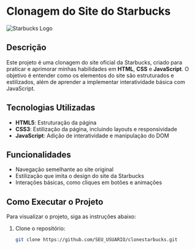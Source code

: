 # Clonagem do Site do Starbucks

![Starbucks Logo](https://www.starbucks.com.br/public/img/icons/starbucks-nav-logo.svg)
## Descrição

Este projeto é uma clonagem do site oficial da Starbucks, criado para praticar e aprimorar minhas habilidades em **HTML**, **CSS** e **JavaScript**. O objetivo é entender como os elementos do site são estruturados e estilizados, além de aprender a implementar interatividade básica com JavaScript.

## Tecnologias Utilizadas

- **HTML5**: Estruturação da página
- **CSS3**: Estilização da página, incluindo layouts e responsividade
- **JavaScript**: Adição de interatividade e manipulação do DOM

## Funcionalidades

- Navegação semelhante ao site original
- Estilização que imita o design do site da Starbucks
- Interações básicas, como cliques em botões e animações

## Como Executar o Projeto

Para visualizar o projeto, siga as instruções abaixo:

1. Clone o repositório:
   ```bash
   git clone https://github.com/SEU_USUARIO/clonestarbucks.git
